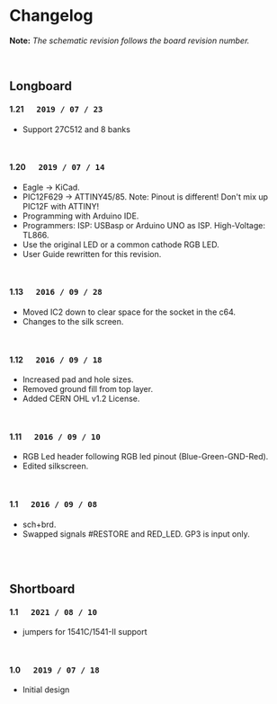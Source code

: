 
# Changelog

**Note:** *The schematic revision follows the board revision number.*

<br>

## Longboard

#### 1.21   <kbd> 2019 / 07 / 23 </kbd>

- Support 27C512 and 8 banks

<br>

#### 1.20   <kbd> 2019 / 07 / 14 </kbd>

- Eagle -> KiCad.
- PIC12F629 -> ATTINY45/85. Note: Pinout is different! Don't mix up PIC12F with ATTINY!
- Programming with Arduino IDE.
- Programmers: ISP: USBasp or Arduino UNO as ISP. High-Voltage: TL866.
- Use the original LED or a common cathode RGB LED.
- User Guide rewritten for this revision.

<br>

#### 1.13   <kbd> 2016 / 09 / 28 </kbd>

- Moved IC2 down to clear space for the socket in the c64.
- Changes to the silk screen.

<br>

#### 1.12   <kbd> 2016 / 09 / 18 </kbd>

- Increased pad and hole sizes.
- Removed ground fill from top layer.
- Added CERN OHL v1.2 License.

<br>

#### 1.11   <kbd> 2016 / 09 / 10 </kbd>

- RGB Led header following RGB led pinout (Blue-Green-GND-Red).
- Edited silkscreen.

<br>

#### 1.1   <kbd> 2016 / 09 / 08 </kbd>

- sch+brd.
- Swapped signals #RESTORE and RED_LED. GP3 is input only.


<br>
<br>


## Shortboard

#### 1.1   <kbd> 2021 / 08 / 10 </kbd>

- jumpers for 1541C/1541-II support

<br>

#### 1.0   <kbd> 2019 / 07 / 18 </kbd>

- Initial design



<br>
